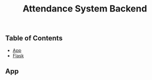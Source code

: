 <h1 align="center">Attendance System Backend</h1> <br>


## Table of Contents

- [App](#arrays)
- [Flask](#recursion)


## App



